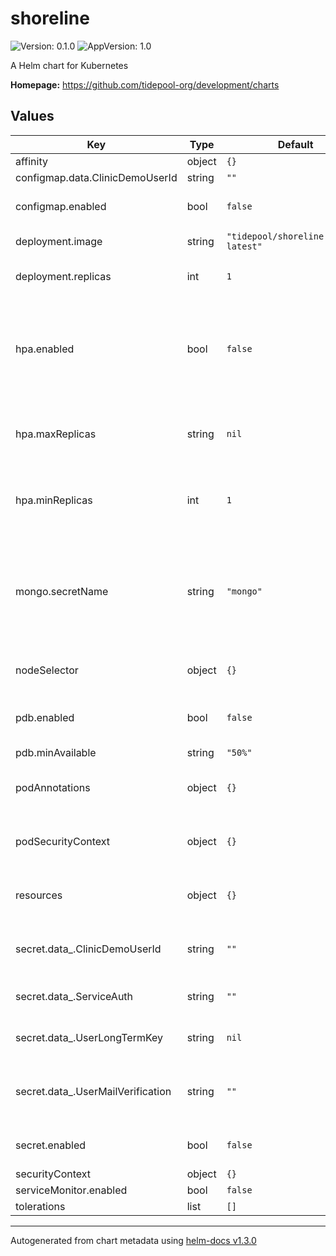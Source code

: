 # shoreline

![Version: 0.1.0](https://img.shields.io/badge/Version-0.1.0-informational?style=flat-square) ![AppVersion: 1.0](https://img.shields.io/badge/AppVersion-1.0-informational?style=flat-square)

A Helm chart for Kubernetes

**Homepage:** <https://github.com/tidepool-org/development/charts>

## Values

| Key | Type | Default | Description |
|-----|------|---------|-------------|
| affinity | object | `{}` | affinity |
| configmap.data.ClinicDemoUserId | string | `""` |  |
| configmap.enabled | bool | `false` | whether to generate a configmap |
| deployment.image | string | `"tidepool/shoreline:master-latest"` | Docker image |
| deployment.replicas | int | `1` | the number of replicas to use |
| hpa.enabled | bool | `false` | whether to create a horizontal pod autoscalers for all pods of given deployment |
| hpa.maxReplicas | string | `nil` | maximum number of replicas that HPA will maintain |
| hpa.minReplicas | int | `1` | minimum number of replicas that HPA will maintain |
| mongo.secretName | string | `"mongo"` | name of the secret containing the credentials of the mongo database to use |
| nodeSelector | object | `{}` | node selector configuration |
| pdb.enabled | bool | `false` | whether to apply a pod disruption budget |
| pdb.minAvailable | string | `"50%"` |  |
| podAnnotations | object | `{}` | annotations for each pod in deployment |
| podSecurityContext | object | `{}` | security context for each pod in deployment |
| resources | object | `{}` | memory and cpu resources for pods |
| secret.data_.ClinicDemoUserId | string | `""` | the Tidepool user id of the Clinic demo account |
| secret.data_.ServiceAuth | string | `""` | service authorization secret |
| secret.data_.UserLongTermKey | string | `nil` | the token to use for long term logins |
| secret.data_.UserMailVerification | string | `""` | the string to append to emails to forgo verification |
| secret.enabled | bool | `false` | whether to generate a secret |
| securityContext | object | `{}` |  |
| serviceMonitor.enabled | bool | `false` |  |
| tolerations | list | `[]` | tolerations |

----------------------------------------------
Autogenerated from chart metadata using [helm-docs v1.3.0](https://github.com/norwoodj/helm-docs/releases/v1.3.0)
